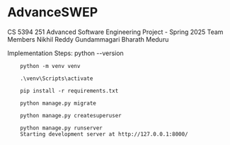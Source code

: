 # AdvanceSWEP

CS 5394 251
Advanced Software Engineering Project - Spring 2025
Team Members
    Nikhil Reddy Gundammagari
    Bharath Meduru



Implementation Steps:
        python --version

        python -m venv venv

        .\venv\Scripts\activate

        pip install -r requirements.txt  

        python manage.py migrate       

        python manage.py createsuperuser

        python manage.py runserver      
        Starting development server at http://127.0.0.1:8000/
